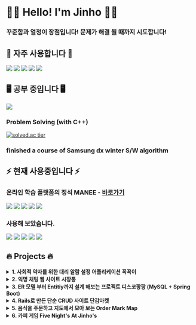 
🙋‍♂️ Hello! I'm Jinho 🙋‍♂️
==



<!--**I took a double major in ⚡Electronic Engineering⚡ and 🖥️Computer Science & Engineering!🖥️**   -->
<!-- ### **⚡Electronic Engineering⚡ and 🖥️Computer Science & Engineering🖥️ 복수 전공**    -->
### **꾸준함과 열정이 장점입니다! 문제가 해결 될 때까지 시도합니다!**

## 🌱 자주 사용합니다 🌱 
<img src="https://img.shields.io/badge/springboot-6DB33F?style=for-the-badge&logo=springboot&logoColor=white"> <img src="https://img.shields.io/badge/java-007396?style=for-the-badge&logo=java&logoColor=white"> <img src="https://img.shields.io/badge/react-61DAFB?style=for-the-badge&logo=react&logoColor=white"> <img src="https://img.shields.io/badge/javascript-F7DF1E?style=for-the-badge&logo=javascript&logoColor=black"> <img src="https://img.shields.io/badge/C++-00599C?style=for-the-badge&logo=c%2B%2B&logoColor=white"> 

## 🖥️ 공부 중입니다 🖥️
<img src="https://img.shields.io/badge/mysql-4479A1?style=for-the-badge&logo=mysql&logoColor=white"> 

### Problem Solving (with C++)
[![solved.ac tier](http://mazassumnida.wtf/api/v2/generate_badge?boj=dfghcvb11)](https://solved.ac/profile/dfghcvb11)    

### finished a course of Samsung dx winter S/W algorithm

## ⚡ 현재 사용중입니다 ⚡

### 온라인 학습 플랫폼의 정석 MANEE - [바로가기](https://manee-prod.web.app/)
<img src="https://img.shields.io/badge/react-61DAFB?style=for-the-badge&logo=react&logoColor=white"> <img src="https://img.shields.io/badge/redux-764ABC?style=for-the-badge&logo=redux&logoColor=white"> <img src="https://img.shields.io/badge/javascript-F7DF1E?style=for-the-badge&logo=javascript&logoColor=black"> <img src="https://img.shields.io/badge/firebase-FFCA28?style=for-the-badge&logo=firebase&logoColor=white"> <img src="https://img.shields.io/badge/node.js-339933?style=for-the-badge&logo=node.js&logoColor=white">


### 사용해 보았습니다.
<img src="https://img.shields.io/badge/C Sharp-239120?style=for-the-badge&logo=c sharp&logoColor=white"> <img src="https://img.shields.io/badge/androidstudio-3DDC84?style=for-the-badge&logo=androidstudio&logoColor=white"> <img src="https://img.shields.io/badge/Unity 3D-181717?style=for-the-badge&logo=unity&logoColor=white"> <img src="https://img.shields.io/badge/ruby-CC342D?style=for-the-badge&logo=ruby&logoColor=white"> <img src="https://img.shields.io/badge/rails-CC0000?style=for-the-badge&logo=rubyonrails&logoColor=white">



## 🔥 Projects 🔥

<details>
<summary>  <b> 1. 사회적 약자를 위한 대리 알람 설정 어플리케이션 꼭꼭이 </b> </summary>

#### 사회적 약자를 위한 대리 알람 설정 어플리케이션 [<U>꼭꼭이</U>][KkokKkogi] (21/11/01 \~ 21/12/07)
[KkokKkogi]: https://github.com/binary-ho/KkokKkogi "Go KkokKkogi"

- <img src="https://user-images.githubusercontent.com/71186266/157553114-00a5305b-dd24-4cc5-bdaf-b589dc869b97.png" width=40%>
- 복지사나 보호자를 위한 독거노인이나 장애 아동 대상 복약 알람 어플리케이션  
- 회원가입, 로그인, 회원 종류에 따라 다른 화면, 간편한 대리 알람 설정, 알람 확인, 실시간 채팅, 접속 확인 등 구현
- <img src="https://img.shields.io/badge/java-007396?style=for-the-badge&logo=java&logoColor=white"> <img src="https://img.shields.io/badge/androidstudio-3DDC84?style=for-the-badge&logo=androidstudio&logoColor=white"> <img src="https://img.shields.io/badge/firebase-FFCA28?style=for-the-badge&logo=firebase&logoColor=white">
</details>

<details>
<summary>  <b> 2. 익명 채팅 웹 사이트 시장통 </b> </summary>

#### 익명 채팅 웹 사이트 [<U>시장통</U>][sijangtong]
[sijangtong]: https://github.com/binary-ho/sijangtong-client "Go sijangtong"

- <img src="https://user-images.githubusercontent.com/71186266/188351720-62bc1226-6fdb-4dfb-b1bc-cb18eb22fea8.png" width=60%> 
- <img src="https://user-images.githubusercontent.com/71186266/188351715-0c549b79-097b-4370-8744-0a1748918abf.png" width=60%>
- <img src="https://user-images.githubusercontent.com/71186266/188512988-3083ed89-2f7d-4f01-94b1-4bad8fd14780.jpg" width=70%> 

- **[<U> 시장통 Server </U>](https://github.com/binary-ho/sijangtong-server)**: Spring STOMP + WebSocket로 구현.
- **[<U> 시장통 Client </U>](https://github.com/binary-ho/sijangtong-client)**: React로 구성 SockJS로 서버와 통신. 
- **배포**: AWS EC2에 두 프로젝트를 동시에 배포. 서버 프로젝트는 nohup으로, 클라이언트 프로젝트는 pm2로 배포중.
- **CI/CD**: Travis CI를 통해 프로젝트 push 발생시 자동으로 빌드함. 빌드한 jar 파일은 Amazone S3에 저장되고, Amazone Deploy에 배포 요청함. Amazone Deploy에서는 배포 요청시 S3에서 빌드 파일 가져와서 배포함.
- 시작 버튼을 누르면 익명 채팅방에 입장하게 됩니다. 자동으로 닉네임과 색상이 주어집니다. 
- 시작 버튼을 누를 시 모든 참여자는 같은 prefixes를 가지는 api를 구독합니다. 채팅을 입력하고 전송 버튼을 누를 시, 같은 prefixes를 구독하는 모든 참여자들에게 매세지를 전달합니다. 응용하면 다수의 방이나 개인간 채팅도 구현이 가능합니다.
- <img src="https://img.shields.io/badge/react-61DAFB?style=for-the-badge&logo=react&logoColor=white"> <img src="https://img.shields.io/badge/javascript-F7DF1E?style=for-the-badge&logo=javascript&logoColor=black"> /  <img src="https://img.shields.io/badge/springboot-6DB33F?style=for-the-badge&logo=springboot&logoColor=white"> <img src="https://img.shields.io/badge/java-007396?style=for-the-badge&logo=Java&logoColor=white"> / <img src="https://img.shields.io/badge/amazon ec2-FF9900?style=for-the-badge&logo=amazonec2&logoColor=black"> <img src="https://img.shields.io/badge/amazon s3-569A31?style=for-the-badge&logo=amazons3&logoColor=white"> <img src="https://img.shields.io/badge/travis ci-3EAAAF?style=for-the-badge&logo=travisci&logoColor=black">
</details>

<details>
<summary>  <b> 3. ER 모델 부터 Entitiy까지 설계 해보는 프로젝트 디스코팡팡 (MySQL + Spring Boot) </b> </summary>

#### 쇼핑몰 DB 설계 프로젝트 디스코팡팡 [<U>디스코팡팡</U>][Discopangpang]
[Discopangpang]: https://github.com/binary-ho/Discopangpang/ "Go Discopangpang"

- <img src="https://user-images.githubusercontent.com/71186266/201029925-85c278b9-a794-47c8-8360-18e97fe3f40a.jpg" width=60%> 
- <img src="https://user-images.githubusercontent.com/71186266/200966471-2501173d-4af0-43fb-9920-1be21d2d24d9.png" width=60%>
- <img src="https://user-images.githubusercontent.com/71186266/201059647-1ed5f690-fb42-41d6-8a6c-ba31ff8e071c.png" width=40%> <img src="https://user-images.githubusercontent.com/71186266/201059652-14c7b0e3-e3d9-4294-a5c4-b77d2b97e004.png" width=40%> 


- 쇼핑몰 쿠팡의 화면을 분석하여 DB를 비슷하게 설계해보는 프로젝트.
- 추측한 내용을 기반으로 관계 모델과 ER 다이어그램을 그려보고 Spring Entitiy까지 설계.
- 간단한 비즈니스 로직 작성이후, MySQL과 연동하여 쿼리를 날려 보았다. 

- <img src="https://img.shields.io/badge/springboot-6DB33F?style=for-the-badge&logo=springboot&logoColor=white"> <img src="https://img.shields.io/badge/MySQL-007396?style=for-the-badge&logo=MySQL&logoColor=white"> <img src="https://img.shields.io/badge/java-007396?style=for-the-badge&logo=Java&logoColor=white">
</details>

<details>
<summary> <b> 4. Rails로 만든 단순 CRUD 사이트 단감마켓 </b> </summary>

#### Rails로 만든 단순 CRUD 사이트 [<U>단감마켓</U>](https://github.com/binary-ho/dangam-market) (22/05/21 ~ 22/05/22)

- ![단감 1](https://user-images.githubusercontent.com/71186266/169736798-12be0982-48e8-4940-b754-7447bb3a41ab.PNG)
- Ruby와 Rails를 공부해본 내용을 테스트 해보기 위해 만든 단순한 CRUD 프로젝트
- <img src="https://img.shields.io/badge/ruby-CC342D?style=for-the-badge&logo=ruby&logoColor=white"> <img src="https://img.shields.io/badge/rails-CC0000?style=for-the-badge&logo=rubyonrails&logoColor=white"> <img src="https://img.shields.io/badge/html5-E34F26?style=for-the-badge&logo=html5&logoColor=white">
</details>


<details>
<summary> <b> 5. 음식을 주문하고 지도에서 모아 보는 Order Mark Map </b> </summary>

#### 음식을 주문하고 지도에서 모아 보는 [<U>Order Mark Map</U>][OrderMarkMap]
[OrderMarkMap]: https://github.com/binary-ho/order-mark-map "Go OrderMarkMap"

- <img src="https://user-images.githubusercontent.com/71186266/158461673-7d562373-6496-4c71-ae85-7ab6c86c96f6.png" width=50%>
- 스프링 부트 강의를 듣고 배운 내용들을 적용하고, 외부 API를 적용해 보기 위해 만듦
- 주문을 넣어 데이터 베이스에 넣고, 카카오 지도 상에 모두 표시합니다. 마우스를 올리면, 해당 주문의 상세 정보를 볼 수 있습니다.
- <img src="https://img.shields.io/badge/java-007396?style=for-the-badge&logo=java&logoColor=white"> <img src="https://img.shields.io/badge/springboot-6DB33F?style=for-the-badge&logo=springboot&logoColor=white">  <img src="https://img.shields.io/badge/javascript-F7DF1E?style=for-the-badge&logo=javascript&logoColor=black">  <img src="https://img.shields.io/badge/Thymeleaf-005F0F?style=for-the-badge&logo=Thymeleaf&logoColor=black"> <img src="https://img.shields.io/badge/H2-2E9FFF?style=for-the-badge&logo=&logoColor=black"> 
- 그리고 카카오 지도 API 
</details>

<details>
<summary> <b> 6. 카피 게임 Five Night's At Jinho's </b> </summary>

#### 카피 게임 [<U>Five Night's At Jinho's</U>][FiveNightsAtJinhos] (20/10/18 \~ 20/11/25)
[FiveNightsAtJinhos]: https://github.com/binary-ho/Five-Nights-at-Jinho-s "Go FiveNightsAtJinhos"

  
- <img src="https://user-images.githubusercontent.com/71186266/157548182-4fa76d1f-b31b-4059-97a5-d0a077fcd1cd.png" width=60%>
- 유명 공포 게임 Five Night's At Freddy's의 카피 게임
- 코드를 찾아보지 않고, 다회의 플레이로 직접 비슷한 플레이 구현
- <img src="https://img.shields.io/badge/C Sharp-239120?style=for-the-badge&logo=c sharp&logoColor=white"> <img src="https://img.shields.io/badge/Unity 3D-181717?style=for-the-badge&logo=unity&logoColor=white">
</details>

<br/><br/>


<!--
<p>
<img src="https://github-readme-stats.vercel.app/api/top-langs/?username=binary-ho&layout=compact&theme=cobalt"/>
</p>

**binary-ho/binary-ho** is a ✨ _special_ ✨ repository because its `README.md` (this file) appears on your GitHub profile.

Here are some ideas to get you started:

- 🔭 I’m currently working on ...
- 🌱 I’m currently learning ...
- 👯 I’m looking to collaborate on ...
- 🤔 I’m looking for help with ...
- 💬 Ask me about ...
- 📫 How to reach me: ...
- 😄 Pronouns: ...
- ⚡ Fun fact: ...
--->
